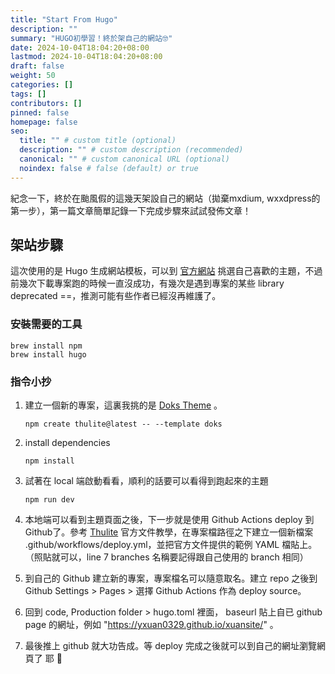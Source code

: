```yaml
---
title: "Start From Hugo"
description: ""
summary: "HUGO初學習！終於架自己的網站🤓"
date: 2024-10-04T18:04:20+08:00
lastmod: 2024-10-04T18:04:20+08:00
draft: false
weight: 50
categories: []
tags: []
contributors: []
pinned: false
homepage: false
seo:
  title: "" # custom title (optional)
  description: "" # custom description (recommended)
  canonical: "" # custom canonical URL (optional)
  noindex: false # false (default) or true
---
```

紀念一下，終於在颱風假的這幾天架設自己的網站（拋棄mxdium, wxxdpress的第一步），第一篇文章簡單記錄一下完成步驟來試試發佈文章！

## 架站步驟
這次使用的是 Hugo 生成網站模板，可以到 [官方網站](https://gohugo.io/templates/) 挑選自己喜歡的主題，不過前幾次下載專案跑的時候一直沒成功，有幾次是遇到專案的某些 library deprecated ==，推測可能有些作者已經沒再維護了。

### 安裝需要的工具
```
brew install npm
brew install hugo
```

### 指令小抄
1. 建立一個新的專案，這裏我挑的是 [Doks Theme](https://themes.gohugo.io/themes/doks/) 。
   ```
   npm create thulite@latest -- --template doks
   ```
2. install dependencies
   ```
   npm install
   ```
3. 試著在 local 端啟動看看，順利的話要可以看得到跑起來的主題
   ```
   npm run dev
   ```
4. 本地端可以看到主題頁面之後，下一步就是使用 Github Actions deploy 到 Github了。參考 [Thulite](https://docs.thulite.io/guides/deploy/github/) 官方文件教學，在專案檔路徑之下建立一個新檔案 .github/workflows/deploy.yml，並把官方文件提供的範例 YAML 檔貼上。（照貼就可以，line 7 branches 名稱要記得跟自己使用的 branch 相同）

5. 到自己的 Github 建立新的專案，專案檔名可以隨意取名。建立 repo 之後到 Github Settings > Pages > 選擇 Github Actions 作為 deploy source。

6. 回到 code, Production folder > hugo.toml 裡面， baseurl 貼上自已 github page 的網址，例如 "https://yxuan0329.github.io/xuansite/" 。
7. 最後推上 github 就大功告成。等 deploy 完成之後就可以到自己的網址瀏覽網頁了 耶 🥳


